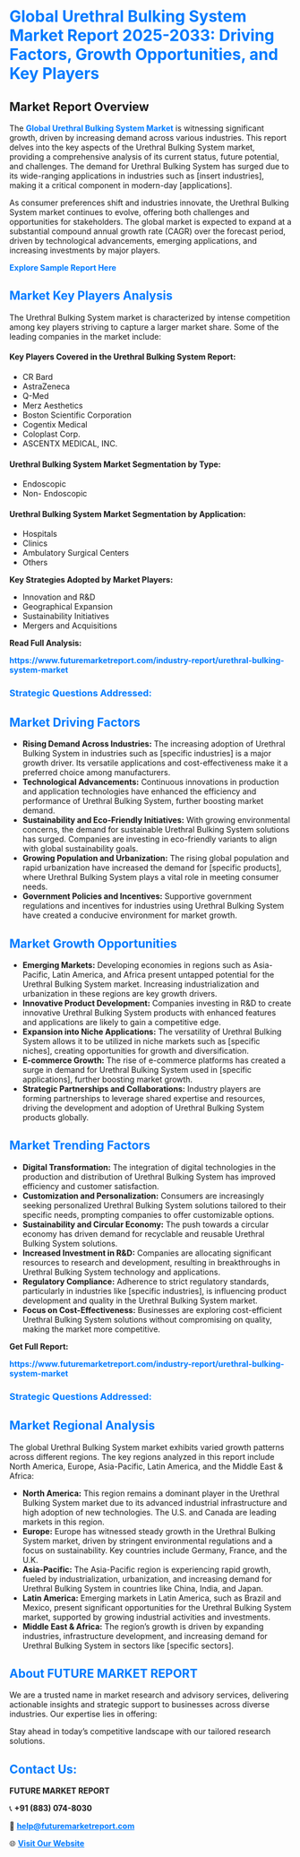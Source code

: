 <h1 style="color: #007BFF;">Global Urethral Bulking System Market Report 2025-2033: Driving Factors, Growth Opportunities, and Key Players</h1>

<section id="overview">
<h2>Market Report Overview</h2>
<p>The <a href="https://www.futuremarketreport.com/industry-report/urethral-bulking-system-market" style="color: #007BFF; text-decoration: none;"><strong>Global Urethral Bulking System Market</strong></a> is witnessing significant growth, driven by increasing demand across various industries. This report delves into the key aspects of the Urethral Bulking System market, providing a comprehensive analysis of its current status, future potential, and challenges. The demand for Urethral Bulking System has surged due to its wide-ranging applications in industries such as [insert industries], making it a critical component in modern-day [applications].</p>
<p>As consumer preferences shift and industries innovate, the Urethral Bulking System market continues to evolve, offering both challenges and opportunities for stakeholders. The global market is expected to expand at a substantial compound annual growth rate (CAGR) over the forecast period, driven by technological advancements, emerging applications, and increasing investments by major players.</p>
</section>

<section id="overview">
<p><a href="https://www.futuremarketreport.com/request-sample/reportId=78900" style="color: #007BFF; text-decoration: none;"><strong>Explore Sample Report Here</strong></a></p>
</section>

<section id="key-players">
<h2 style="color: #007BFF;">Market Key Players Analysis</h2>
<p>The Urethral Bulking System market is characterized by intense competition among key players striving to capture a larger market share. Some of the leading companies in the market include:</p>
<h4>Key Players Covered in the Urethral Bulking System Report:</h4>
<ul><li>CR Bard</li><li>AstraZeneca</li><li>Q-Med</li><li>Merz Aesthetics</li><li>Boston Scientific Corporation</li><li>Cogentix Medical</li><li>Coloplast Corp.</li><li>ASCENTX MEDICAL, INC.</li></ul>
<h4>Urethral Bulking System Market Segmentation by Type:</h4>
<ul><li>Endoscopic</li><li>Non- Endoscopic</li></ul>

<h4>Urethral Bulking System Market Segmentation by Application:</h4>
<ul><li>Hospitals</li><li>Clinics</li><li>Ambulatory Surgical Centers</li><li>Others</li></ul>
<p><strong>Key Strategies Adopted by Market Players:</strong></p>
<ul>
<li>Innovation and R&D</li>
<li>Geographical Expansion</li>
<li>Sustainability Initiatives</li>
<li>Mergers and Acquisitions</li>
</ul>
</section>

<section>
<p><strong>Read Full Analysis: </strong></p><a href="https://www.futuremarketreport.com/industry-report/urethral-bulking-system-market" style="color: #007BFF; text-decoration: none;"><strong>https://www.futuremarketreport.com/industry-report/urethral-bulking-system-market</strong></a>
<h3 style="color: #007BFF;">Strategic Questions Addressed:</h3>
</section>

<section id="driving-factors">
<h2 style="color: #007BFF;">Market Driving Factors</h2>
<ul>
<li><strong>Rising Demand Across Industries:</strong> The increasing adoption of Urethral Bulking System in industries such as [specific industries] is a major growth driver. Its versatile applications and cost-effectiveness make it a preferred choice among manufacturers.</li>
<li><strong>Technological Advancements:</strong> Continuous innovations in production and application technologies have enhanced the efficiency and performance of Urethral Bulking System, further boosting market demand.</li>
<li><strong>Sustainability and Eco-Friendly Initiatives:</strong> With growing environmental concerns, the demand for sustainable Urethral Bulking System solutions has surged. Companies are investing in eco-friendly variants to align with global sustainability goals.</li>
<li><strong>Growing Population and Urbanization:</strong> The rising global population and rapid urbanization have increased the demand for [specific products], where Urethral Bulking System plays a vital role in meeting consumer needs.</li>
<li><strong>Government Policies and Incentives:</strong> Supportive government regulations and incentives for industries using Urethral Bulking System have created a conducive environment for market growth.</li>
</ul>
</section>

<section id="growth-opportunities">
<h2 style="color: #007BFF;">Market Growth Opportunities</h2>
<ul>
<li><strong>Emerging Markets:</strong> Developing economies in regions such as Asia-Pacific, Latin America, and Africa present untapped potential for the Urethral Bulking System market. Increasing industrialization and urbanization in these regions are key growth drivers.</li>
<li><strong>Innovative Product Development:</strong> Companies investing in R&D to create innovative Urethral Bulking System products with enhanced features and applications are likely to gain a competitive edge.</li>
<li><strong>Expansion into Niche Applications:</strong> The versatility of Urethral Bulking System allows it to be utilized in niche markets such as [specific niches], creating opportunities for growth and diversification.</li>
<li><strong>E-commerce Growth:</strong> The rise of e-commerce platforms has created a surge in demand for Urethral Bulking System used in [specific applications], further boosting market growth.</li>
<li><strong>Strategic Partnerships and Collaborations:</strong> Industry players are forming partnerships to leverage shared expertise and resources, driving the development and adoption of Urethral Bulking System products globally.</li>
</ul>
</section>

<section id="trending-factors">
<h2 style="color: #007BFF;">Market Trending Factors</h2>
<ul>
<li><strong>Digital Transformation:</strong> The integration of digital technologies in the production and distribution of Urethral Bulking System has improved efficiency and customer satisfaction.</li>
<li><strong>Customization and Personalization:</strong> Consumers are increasingly seeking personalized Urethral Bulking System solutions tailored to their specific needs, prompting companies to offer customizable options.</li>
<li><strong>Sustainability and Circular Economy:</strong> The push towards a circular economy has driven demand for recyclable and reusable Urethral Bulking System solutions.</li>
<li><strong>Increased Investment in R&D:</strong> Companies are allocating significant resources to research and development, resulting in breakthroughs in Urethral Bulking System technology and applications.</li>
<li><strong>Regulatory Compliance:</strong> Adherence to strict regulatory standards, particularly in industries like [specific industries], is influencing product development and quality in the Urethral Bulking System market.</li>
<li><strong>Focus on Cost-Effectiveness:</strong> Businesses are exploring cost-efficient Urethral Bulking System solutions without compromising on quality, making the market more competitive.</li>
</ul>
</section>

<section>
<p><strong>Get Full Report: </strong></p><a href="https://www.futuremarketreport.com/industry-report/urethral-bulking-system-market" style="color: #007BFF; text-decoration: none;"><strong>https://www.futuremarketreport.com/industry-report/urethral-bulking-system-market</strong></a>
<h3 style="color: #007BFF;">Strategic Questions Addressed:</h3>
</section>


<section id="regional-analysis">
<h2 style="color: #007BFF;">Market Regional Analysis</h2>
<p>The global Urethral Bulking System market exhibits varied growth patterns across different regions. The key regions analyzed in this report include North America, Europe, Asia-Pacific, Latin America, and the Middle East & Africa:</p>
<ul>
<li><strong>North America:</strong> This region remains a dominant player in the Urethral Bulking System market due to its advanced industrial infrastructure and high adoption of new technologies. The U.S. and Canada are leading markets in this region.</li>
<li><strong>Europe:</strong> Europe has witnessed steady growth in the Urethral Bulking System market, driven by stringent environmental regulations and a focus on sustainability. Key countries include Germany, France, and the U.K.</li>
<li><strong>Asia-Pacific:</strong> The Asia-Pacific region is experiencing rapid growth, fueled by industrialization, urbanization, and increasing demand for Urethral Bulking System in countries like China, India, and Japan.</li>
<li><strong>Latin America:</strong> Emerging markets in Latin America, such as Brazil and Mexico, present significant opportunities for the Urethral Bulking System market, supported by growing industrial activities and investments.</li>
<li><strong>Middle East & Africa:</strong> The region’s growth is driven by expanding industries, infrastructure development, and increasing demand for Urethral Bulking System in sectors like [specific sectors].</li>
</ul>
</section>

<footer>
<h2 style="color: #007BFF;">About FUTURE MARKET REPORT</h2>
<p>We are a trusted name in market research and advisory services, delivering actionable insights and strategic support to businesses across diverse industries. Our expertise lies in offering:</p>

<p>Stay ahead in today’s competitive landscape with our tailored research solutions.</p>

<h2 style="color: #007BFF;">Contact Us:</h2>
<p><strong>FUTURE MARKET REPORT</strong></p>
<p>📞 <strong>+91 (883) 074-8030</strong></p>
<p>📧 <strong><a href="mailto:help@futuremarketreport.com" style="color: #007BFF;">help@futuremarketreport.com</a></strong></p>
<p>🌐 <strong><a href="https://www.futuremarketreport.com/" style="color: #007BFF;">Visit Our Website</a></strong></p>
</footer>